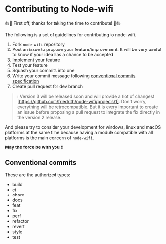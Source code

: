 # Contributing to Node-wifi

:+1::tada: First off, thanks for taking the time to contribute! :tada::+1:

The following is a set of guidelines for contributing to node-wifi.

1. Fork `node-wifi` repository
2. Post an issue to propose your feature/improvement. It will be very useful to know if your idea has a chance to be accepted
3. Implement your feature
4. Test your feature
5. Squash your commits into one
6. Write your commit message following [conventional commits specification](https://www.conventionalcommits.org/en/v1.0.0-beta.3/)
7. Create pull request for dev branch

> :information_source: Version 3 will be released soon and will provide a (lot of changes)[https://github.com/friedrith/node-wifi/projects/1]. Don't worry, everything will be retrocompatible. But it is every important to create an issue before proposing a pull request to integrate the fix
> directly in the version 2 release.

And please try to consider your development for windows, linux and macOS platforms at the same time
because having a module compatible with all platforms is the main concern of `node-wifi`.

**May the force be with you !!**

## Conventional commits

These are the authorized types:

- build
- ci
- chore
- docs
- feat
- fix
- perf
- refactor
- revert
- style
- test
